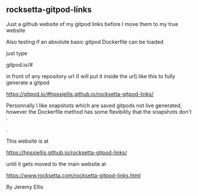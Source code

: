 ## rocksetta-gitpod-links
Just a github website of my gitpod links before I move them to my true website

Also testing if an absolute basic gitpod Dockerfile can be loaded

just type 

gitpod.io/#


in front of any repository url (I will put it inside the url) like this to fully generate a gitpod

https://gitpod.io/#hpssjellis.github.io/rocksetta-gitpod-links/


Personnally I like snapshots which are saved gitpods not live generated, however the Dockerfile method has some flexibility that the snapshots don't
.


.



This website is at

https://hpssjellis.github.io/rocksetta-gitpod-links/



until it gets moved to the main website at

https://www.rocksetta.com/rocksetta-gitpod-links.html



By Jeremy Ellis
